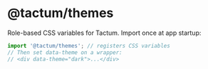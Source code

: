 ﻿# @tactum/themes

Role-based CSS variables for Tactum. Import once at app startup:

```ts
import '@tactum/themes'; // registers CSS variables
// Then set data-theme on a wrapper:
// <div data-theme="dark">...</div>
```
